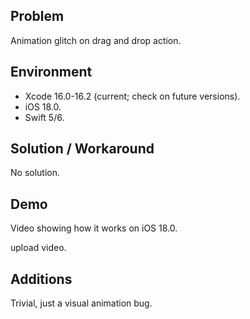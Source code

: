## Problem


Animation glitch on drag and drop action.


## Environment


- Xcode 16.0-16.2 (current; check on future versions).
- iOS 18.0.
- Swift 5/6.


## Solution / Workaround


No solution.


## Demo


Video showing how it works on iOS 18.0.


upload video.


## Additions


Trivial, just a visual animation bug.

